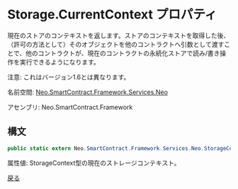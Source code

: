 # Storage.CurrentContext プロパティ

現在のストアのコンテキストを返します。ストアのコンテキストを取得した後、（許可の方法として）そのオブジェクトを他のコントラクトへ引数として渡すことで、他のコントラクトが、現在のコントラクトの永続化ストアで読み/書き操作を実行できるようになります。

注意: これはバージョン1.6とは異なります。

名前空間: [Neo.SmartContract.Framework.Services.Neo](../../neo.md)

アセンブリ: Neo.SmartContract.Framework

## 構文

```c#
public static extern Neo.SmartContract.Framework.Services.Neo.StorageContext CurrentContext {get;}
```

属性値: StorageContext型の現在のストレージコンテキスト。



[戻る](../Storage.md)
